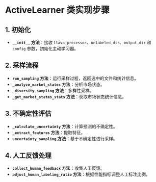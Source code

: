 # ActiveLearner 类实现步骤

## 1. 初始化
- **`__init__` 方法**：接收 `llava_processor`、`unlabeled_dir`、`output_dir` 和 `config` 参数，初始化主动学习器。

## 2. 采样流程
- **`run_sampling` 方法**：运行采样过程，返回选中的文件和统计信息。
- **`_analyze_market_states` 方法**：分析市场状态。
- **`_diversity_sampling` 方法**：多样性采样。
- **`_get_market_states_stats` 方法**：获取市场状态统计信息。

## 3. 不确定性评估
- **`_calculate_uncertainty` 方法**：计算预测的不确定性。
- **`_extract_features` 方法**：提取特征。
- **`uncertainty_sampling` 方法**：基于不确定性进行采样。

## 4. 人工反馈处理
- **`collect_human_feedback` 方法**：收集人工反馈。
- **`adjust_human_labeling_ratio` 方法**：根据性能指标调整人工标注比例。 